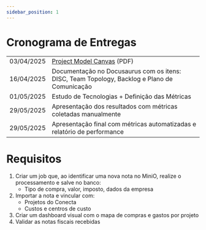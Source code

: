 ```yaml
---
sidebar_position: 1
---
```

# Cronograma de Entregas
|   |   |
|---|---|
|03/04/2025| [Project Model Canvas](https://ava3.cefor.ifes.edu.br/mod/url/view.php?id=641078 "Project Model Canvas") (PDF)|
|16/04/2025| Documentação no Docusaurus com os itens: DISC, Team Topology, Backlog e Plano de Comunicação|
|01/05/2025| Estudo de Tecnologias + Definição das Métricas|
|29/05/2025| Apresentação dos resultados com métricas coletadas manualmente|
|29/05/2025| Apresentação final com métricas automatizadas e relatório de performance|

# Requisitos
1. Criar um job que, ao identificar uma nova nota no MiniO, realize o processamento e salve no banco:
	- Tipo de compra, valor, imposto, dados da empresa
2. Importar a nota e vincular com:
	- Projetos do Conecta
    - Custos e centros de custo
3. Criar um dashboard visual com o mapa de compras e gastos por projeto
4. Validar as notas fiscais recebidas